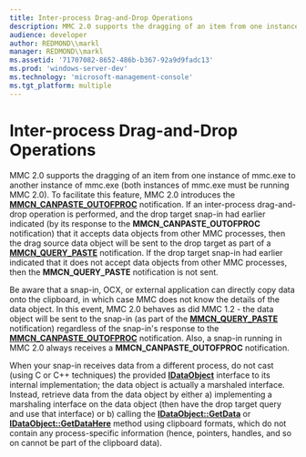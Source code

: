 ```yaml
---
title: Inter-process Drag-and-Drop Operations
description: MMC 2.0 supports the dragging of an item from one instance of mmc.exe to another instance of mmc.exe (both instances of mmc.exe must be running MMC 2.0).
audience: developer
author: REDMOND\\markl
manager: REDMOND\\markl
ms.assetid: '71707082-8652-486b-b367-92a9d9fadc13'
ms.prod: 'windows-server-dev'
ms.technology: 'microsoft-management-console'
ms.tgt_platform: multiple
---
```


# Inter-process Drag-and-Drop Operations

MMC 2.0 supports the dragging of an item from one instance of mmc.exe to another instance of mmc.exe (both instances of mmc.exe must be running MMC 2.0). To facilitate this feature, MMC 2.0 introduces the [**MMCN\_CANPASTE\_OUTOFPROC**](mmcn-canpaste-outofproc.md) notification. If an inter-process drag-and-drop operation is performed, and the drop target snap-in had earlier indicated (by its response to the **MMCN\_CANPASTE\_OUTOFPROC** notification) that it accepts data objects from other MMC processes, then the drag source data object will be sent to the drop target as part of a [**MMCN\_QUERY\_PASTE**](mmcn-query-paste.md) notification. If the drop target snap-in had earlier indicated that it does not accept data objects from other MMC processes, then the **MMCN\_QUERY\_PASTE** notification is not sent.

Be aware that a snap-in, OCX, or external application can directly copy data onto the clipboard, in which case MMC does not know the details of the data object. In this event, MMC 2.0 behaves as did MMC 1.2 - the data object will be sent to the snap-in (as part of the [**MMCN\_QUERY\_PASTE**](mmcn-query-paste.md) notification) regardless of the snap-in's response to the [**MMCN\_CANPASTE\_OUTOFPROC**](mmcn-canpaste-outofproc.md) notification. Also, a snap-in running in MMC 2.0 always receives a **MMCN\_CANPASTE\_OUTOFPROC** notification.

When your snap-in receives data from a different process, do not cast (using C or C++ techniques) the provided [**IDataObject**](_ole_idataobject) interface to its internal implementation; the data object is actually a marshaled interface. Instead, retrieve data from the data object by either a) implementing a marshaling interface on the data object (then have the drop target query and use that interface) or b) calling the [**IDataObject::GetData**](_ole_idataobject_getdata) or [**IDataObject::GetDataHere**](_ole_idataobject_getdatahere) method using clipboard formats, which do not contain any process-specific information (hence, pointers, handles, and so on cannot be part of the clipboard data).

 

 




